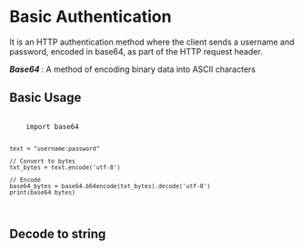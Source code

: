 <h1> Basic Authentication </h1>
It is an HTTP authentication method where the client sends a username and password, encoded in base64, as part
of the HTTP request header.

<b><i> Base64 </i></b>: A method of encoding binary data into ASCII characters

## Basic Usage
<code>
    import base64

    text = "username:password"

    // Convert to bytes
    txt_bytes = text.encode('utf-8')

    // Encode
    base64_bytes = base64.b64encode(txt_bytes).decode('utf-8')
    print(base64_bytes)
</code>

## Decode to string
